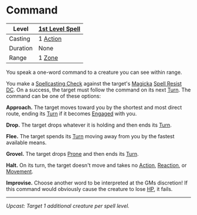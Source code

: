 # Command

| Level    | [1st Level Spell](1st%20Level%20Spells.md)               |
| -------- | --------------------------------------------------------------------- |
| Casting  | 1 [Action](../../../../Game%20Procedures/Core%20Procedures/Action.md) |
| Duration | None                                                                  |
| Range    | 1 [Zone](../../../../Game%20Procedures/Core%20Procedures/Zone.md)     |

You speak a one-word command to a creature you can see within range.

You make a [Spellcasting Check](../../../Spellcasting/Spellcasting%20Check.md) against the target's [Magicka](../../../../Player%20Characters/Attributes/Magicka.md) [Spell Resist DC](../../../Spellcasting/Spell%20Resist%20DC.md). On a success, the target must follow the command on its next [Turn](../../../../Game%20Procedures/Core%20Procedures/Turn.md). The command can be one of these options:

**Approach.** The target moves toward you by the shortest and most direct route, ending its [Turn](../../../../Game%20Procedures/Core%20Procedures/Turn.md) if it becomes [Engaged](../../../../Game%20Procedures/Conditions/Engaged.md) with you.

**Drop.** The target drops whatever it is holding and then ends its [Turn](../../../../Game%20Procedures/Core%20Procedures/Turn.md).

**Flee.** The target spends its [Turn](../../../../Game%20Procedures/Core%20Procedures/Turn.md) moving away from you by the fastest available means.

**Grovel.** The target drops [Prone](../../../../Game%20Procedures/Conditions/Prone.md) and then ends its [Turn](../../../../Game%20Procedures/Core%20Procedures/Turn.md).

**Halt.** On its turn, the target doesn't move and takes no [Action](../../../../Game%20Procedures/Core%20Procedures/Action.md), [Reaction](../../../../Game%20Procedures/Combat/Reaction.md), or [Movement](../../../../Game%20Procedures/Combat/Movement.md).

**Improvise.** Choose another word to be interpreted at the GMs discretion! If this command would obviously cause the creature to lose [HP](../../../../Player%20Characters/Point%20Pools/Health%20Points.md), it fails.

---
*Upcast: Target 1 additional creature per spell level.*

